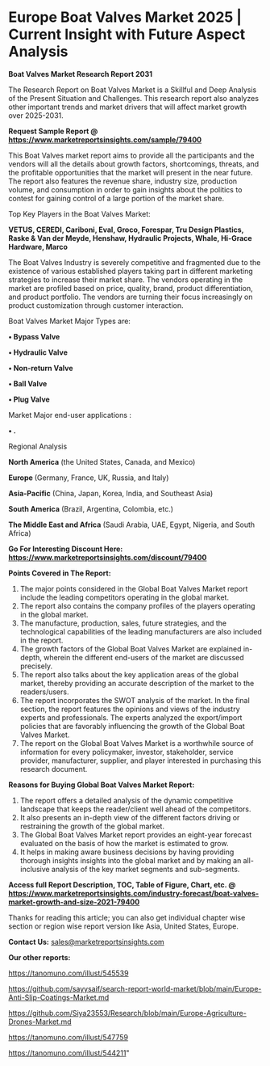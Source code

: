 # Europe Boat Valves Market 2025 | Current Insight with Future Aspect Analysis

<strong>Boat Valves Market Research Report 2031</strong>

The Research Report on Boat Valves Market is a Skillful and Deep Analysis of the Present Situation and Challenges. This research report also analyzes other important trends and market drivers that will affect market growth over 2025-2031.

<strong>Request Sample Report @ <a href=https://www.marketreportsinsights.com/sample/79400>https://www.marketreportsinsights.com/sample/79400</a></strong>

This Boat Valves market report aims to provide all the participants and the vendors will all the details about growth factors, shortcomings, threats, and the profitable opportunities that the market will present in the near future. The report also features the revenue share, industry size, production volume, and consumption in order to gain insights about the politics to contest for gaining control of a large portion of the market share.

Top Key Players in the Boat Valves Market:

<strong>VETUS, CEREDI, Cariboni, Eval, Groco, Forespar, Tru Design Plastics, Raske & Van der Meyde, Henshaw, Hydraulic Projects, Whale, Hi-Grace Hardware, Marco</strong>

The Boat Valves Industry is severely competitive and fragmented due to the existence of various established players taking part in different marketing strategies to increase their market share. The vendors operating in the market are profiled based on price, quality, brand, product differentiation, and product portfolio. The vendors are turning their focus increasingly on product customization through customer interaction.

Boat Valves Market Major Types are:

<strong>• Bypass Valve

• Hydraulic Valve

• Non-return Valve

• Ball Valve

• Plug Valve</strong>

Market Major end-user applications :

<strong>• .</strong>

Regional Analysis

</u><strong><b>North America</b></strong> (the United States, Canada, and Mexico)

<strong><b>Europe </b></strong>(Germany, France, UK, Russia, and Italy)

<strong><b>Asia-Pacific</b></strong> (China, Japan, Korea, India, and Southeast Asia)

<strong><b>South America</b></strong> (Brazil, Argentina, Colombia, etc.)

<strong><b>The Middle East and Africa</b></strong> (Saudi Arabia, UAE, Egypt, Nigeria, and South Africa)

<strong>Go For Interesting Discount Here: <a href=https://www.marketreportsinsights.com/discount/79400>https://www.marketreportsinsights.com/discount/79400</a></strong>

<strong>Points Covered in The Report:</strong>
<ol>
  <li>The major points considered in the Global Boat Valves Market report include the leading competitors operating in the global market.</li>
  <li>The report also contains the company profiles of the players operating in the global market.</li>
  <li>The manufacture, production, sales, future strategies, and the technological capabilities of the leading manufacturers are also included in the report.</li>
  <li>The growth factors of the Global Boat Valves Market are explained in-depth, wherein the different end-users of the market are discussed precisely.</li>
  <li>The report also talks about the key application areas of the global market, thereby providing an accurate description of the market to the readers/users.</li>
  <li>The report incorporates the SWOT analysis of the market. In the final section, the report features the opinions and views of the industry experts and professionals. The experts analyzed the export/import policies that are favorably influencing the growth of the Global Boat Valves Market.</li>
  <li>The report on the Global Boat Valves Market is a worthwhile source of information for every policymaker, investor, stakeholder, service provider, manufacturer, supplier, and player interested in purchasing this research document.</li>
</ol>
<strong>Reasons for Buying Global Boat Valves Market Report:</strong>

<ol>
  <li>The report offers a detailed analysis of the dynamic competitive landscape that keeps the reader/client well ahead of the competitors.</li>
  <li>It also presents an in-depth view of the different factors driving or restraining the growth of the global market.</li>
  <li>The Global Boat Valves Market report provides an eight-year forecast evaluated on the basis of how the market is estimated to grow.</li>
  <li>It helps in making aware business decisions by having providing thorough insights insights into the global market and by making an all-inclusive analysis of the key market segments and sub-segments.</li>
</ol>
<strong>Access full Report Description, TOC, Table of Figure, Chart, etc. @ <a href=https://www.marketreportsinsights.com/industry-forecast/boat-valves-market-growth-and-size-2021-79400>https://www.marketreportsinsights.com/industry-forecast/boat-valves-market-growth-and-size-2021-79400</a></strong>


Thanks for reading this article; you can also get individual chapter wise section or region wise report version like Asia, United States, Europe.

<strong>Contact Us:</strong>
sales@marketreportsinsights.com

<strong>Our other reports:</strong>

<a href=https://tanomuno.com/illust/545539>https://tanomuno.com/illust/545539</a>

<a href=https://github.com/sayysaif/search-report-world-market/blob/main/Europe-Anti-Slip-Coatings-Market.md>https://github.com/sayysaif/search-report-world-market/blob/main/Europe-Anti-Slip-Coatings-Market.md</a>

<a href=https://github.com/Siya23553/Research/blob/main/Europe-Agriculture-Drones-Market.md>https://github.com/Siya23553/Research/blob/main/Europe-Agriculture-Drones-Market.md</a>

<a href=https://tanomuno.com/illust/547759>https://tanomuno.com/illust/547759</a>

<a href=https://tanomuno.com/illust/544211>https://tanomuno.com/illust/544211</a>"
